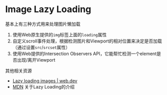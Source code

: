 # Image Lazy Loading

基本上有三种方式用来处理图片懒加载

1. 使用Web原生提供的`img`标签上面的`loading`属性
2. 自定义scroll事件处理，根据检测图片和Viewport的相对位置来决定是否加载（通过设置`src`/`srcset`属性）
3. 使用Web提供的Intersection Observers API，它能帮忙检测一个element是否出现/离开Viewport

其他相关资源

* [Lazy loading images | web.dev](https://web.dev/articles/lazy-loading-images)
* [MDN](https://developer.mozilla.org/en-US/docs/Web/Performance/Lazy_loading) 关于Lazy Loading的介绍
